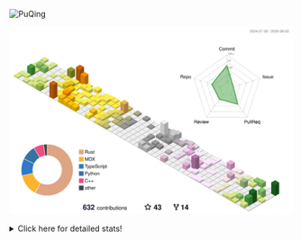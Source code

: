 ![PuQing](https://user-images.githubusercontent.com/27223114/171565019-9a56fae6-b08b-421f-99db-7e830da42371.png)

![](./profile-3d-contrib/profile-season-animate.svg)

<details>
<summary>Click here for detailed stats!</summary>

<!--START_SECTION:waka-->
![Lines of code](https://img.shields.io/badge/From%20Hello%20World%20I%27ve%20Written-2.3%20million%20lines%20of%20code-blue)

**🐱 My GitHub Data** 

> 📦 451.7 kB Used in GitHub's Storage 
 > 
> 🏆 316 Contributions in the Year 2025
 > 
> 🚫 Not Opted to Hire
 > 
> 📜 32 Public Repositories 
 > 
> 🔑 34 Private Repositories 
 > 
**I'm an Early 🐤** 

```text
🌞 Morning                848 commits         ██░░░░░░░░░░░░░░░░░░░░░░░   09.74 % 
🌆 Daytime                3767 commits        ███████████░░░░░░░░░░░░░░   43.29 % 
🌃 Evening                1989 commits        ██████░░░░░░░░░░░░░░░░░░░   22.86 % 
🌙 Night                  2098 commits        ██████░░░░░░░░░░░░░░░░░░░   24.11 % 
```


📊 **This Week I Spent My Time On** 

```text
💬 Programming Languages: 
Python                   9 hrs 24 mins       ████████████░░░░░░░░░░░░░   47.26 % 
Rust                     5 hrs 40 mins       ███████░░░░░░░░░░░░░░░░░░   28.56 % 
JSON                     1 hr 43 mins        ██░░░░░░░░░░░░░░░░░░░░░░░   08.66 % 
TypeScript               1 hr 2 mins         █░░░░░░░░░░░░░░░░░░░░░░░░   05.27 % 
TOML                     39 mins             █░░░░░░░░░░░░░░░░░░░░░░░░   03.29 % 

🔥 Editors: 
VS Code                  19 hrs 53 mins      █████████████████████████   100.00 % 

💻 Operating System: 
Linux                    10 hrs 49 mins      ██████████████░░░░░░░░░░░   54.45 % 
WSL                      7 hrs 39 mins       ██████████░░░░░░░░░░░░░░░   38.51 % 
Mac                      1 hr 23 mins        ██░░░░░░░░░░░░░░░░░░░░░░░   07.04 % 
```


<!--END_SECTION:waka-->
</details>
